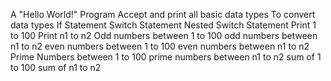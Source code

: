 A "Hello World!" Program
Accept and print all basic data types
To convert data types
If Statement
Switch Statement
Nested Switch Statement
Print 1 to 100
Print n1 to n2
Odd numbers between 1 to 100
odd numbers between n1 to n2
even numbers between 1 to 100
even numbers between n1 to n2
Prime Numbers between 1 to 100
prime numbers between n1 to n2
sum of 1 to 100
sum of n1 to n2
